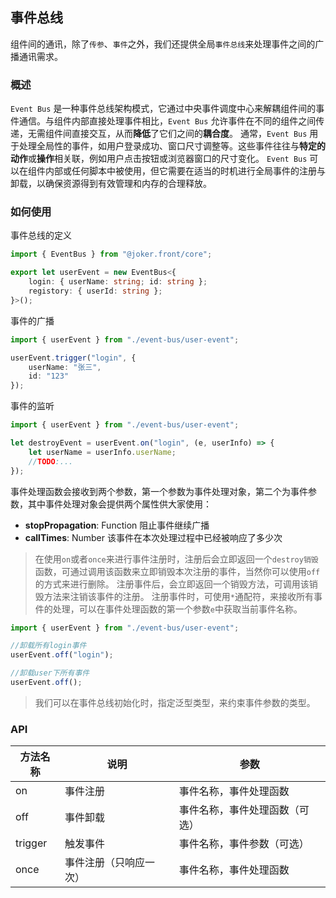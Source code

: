 ## 事件总线

组件间的通讯，除了`传参`、`事件`之外，我们还提供全局`事件总线`来处理事件之间的广播通讯需求。

### 概述

`Event Bus` 是一种事件总线架构模式，它通过中央事件调度中心来解耦组件间的事件通信。与组件内部直接处理事件相比，`Event Bus` 允许事件在不同的组件之间传递，无需组件间直接交互，从而**降低**了它们之间的**耦合度**。
通常，`Event Bus` 用于处理全局性的事件，如用户登录成功、窗口尺寸调整等。这些事件往往与**特定的动作**或**操作**相关联，例如用户点击按钮或浏览器窗口的尺寸变化。
`Event Bus` 可以在组件内部或任何脚本中被使用，但它需要在适当的时机进行全局事件的注册与卸载，以确保资源得到有效管理和内存的合理释放。

### 如何使用

事件总线的定义

```ts
import { EventBus } from "@joker.front/core";

export let userEvent = new EventBus<{
    login: { userName: string; id: string };
    registory: { userId: string };
}>();
```

事件的广播

```ts
import { userEvent } from "./event-bus/user-event";

userEvent.trigger("login", {
    userName: "张三",
    id: "123"
});
```

事件的监听

```ts
import { userEvent } from "./event-bus/user-event";

let destroyEvent = userEvent.on("login", (e, userInfo) => {
    let userName = userInfo.userName;
    //TODO:...
});
```

事件处理函数会接收到两个参数，第一个参数为事件处理对象，第二个为事件参数，其中事件处理对象会提供两个属性供大家使用：

- **stopPropagation**: Function 阻止事件继续广播
- **callTimes**: Number 该事件在本次处理过程中已经被响应了多少次

> 在使用`on`或者`once`来进行事件注册时，注册后会立即返回一个`destroy销毁`函数，可通过调用该函数来立即销毁本次注册的事件，当然你可以使用`off`的方式来进行删除。
> 注册事件后，会立即返回一个销毁方法，可调用该销毁方法来注销该事件的注册。
> 注册事件时，可使用`*`通配符，来接收所有事件的处理，可以在事件处理函数的第一个参数`e`中获取当前事件名称。

```ts
import { userEvent } from "./event-bus/user-event";

//卸载所有login事件
userEvent.off("login");

//卸载user下所有事件
userEvent.off();
```

> 我们可以在事件总线初始化时，指定泛型类型，来约束事件参数的类型。

### API

| 方法名称 | 说明                   | 参数                           |
| -------- | ---------------------- | ------------------------------ |
| on       | 事件注册               | 事件名称，事件处理函数         |
| off      | 事件卸载               | 事件名称，事件处理函数（可选） |
| trigger  | 触发事件               | 事件名称，事件参数（可选）     |
| once     | 事件注册（只响应一次） | 事件名称，事件处理函数         |
